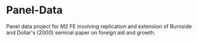 # Panel-Data
Panel data project for M2 FE involving replication and extension of Burnside and Dollar's (2000) seminal paper on foreign aid and growth.
